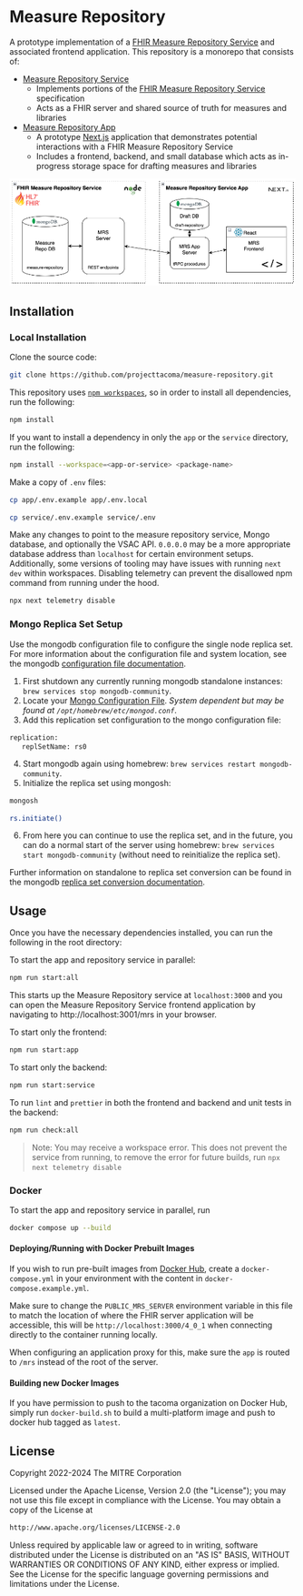 # Measure Repository

A prototype implementation of a [FHIR Measure Repository Service](http://hl7.org/fhir/us/cqfmeasures/measure-repository-service.html) and associated frontend application. This repository is a monorepo that consists of:

- [Measure Repository Service](https://github.com/projecttacoma/measure-repository/blob/main/service/README.md)
  - Implements portions of the [FHIR Measure Repository Service](http://hl7.org/fhir/us/cqfmeasures/measure-repository-service.html) specification
  - Acts as a FHIR server and shared source of truth for measures and libraries
- [Measure Repository App](https://github.com/projecttacoma/measure-repository/blob/main/app/README.md)
  - A prototype [Next.js](https://nextjs.org/) application that demonstrates potential interactions with a FHIR Measure Repository Service
  - Includes a frontend, backend, and small database which acts as in-progress storage space for drafting measures and libraries

![Screenshot of Measure Repository and App Interaction](./MRS-diagram.png)

## Installation

### Local Installation

Clone the source code:

```bash
git clone https://github.com/projecttacoma/measure-repository.git
```

This repository uses [`npm workspaces`](https://docs.npmjs.com/cli/v7/using-npm/workspaces), so in order to install all dependencies, run the following:

```bash
npm install
```

If you want to install a dependency in only the `app` or the `service` directory, run the following:

```bash
npm install --workspace=<app-or-service> <package-name>
```

Make a copy of `.env` files:

```bash
cp app/.env.example app/.env.local
```

```bash
cp service/.env.example service/.env
```

Make any changes to point to the measure repository service, Mongo database, and optionally the VSAC API. `0.0.0.0` may be a more appropriate database address than `localhost` for certain environment setups. 
Additionally, some versions of tooling may have issues with running `next dev` within workspaces. Disabling telemetry can prevent the disallowed npm command from running under the hood.
```bash
npx next telemetry disable
```


### Mongo Replica Set Setup

Use the mongodb configuration file to configure the single node replica set. For more information about the configuration file and system location, see the mongodb [configuration file documentation](https://www.mongodb.com/docs/manual/reference/configuration-options/).

1. First shutdown any currently running mongodb standalone instances: `brew services stop mongodb-community`.
2. Locate your [Mongo Configuration File](https://www.mongodb.com/docs/manual/reference/configuration-options/). _System dependent but may be found at `/opt/homebrew/etc/mongod.conf`_.
3. Add this replication set configuration to the mongo configuration file:

```
replication:
   replSetName: rs0
```

4. Start mongodb again using homebrew: `brew services restart mongodb-community`.
5. Initialize the replica set using mongosh:

```bash
mongosh
```

```bash
rs.initiate()
```

6. From here you can continue to use the replica set, and in the future, you can do a normal start of the server using homebrew: `brew services start mongodb-community` (without need to reinitialize the replica set).

Further information on standalone to replica set conversion can be found in the mongodb [replica set conversion documentation](https://www.mongodb.com/docs/manual/tutorial/convert-standalone-to-replica-set/).

## Usage

Once you have the necessary dependencies installed, you can run the following in the root directory:

To start the app and repository service in parallel:

```bash
npm run start:all
```

This starts up the Measure Repository service at `localhost:3000` and you can open the Measure Repository Service frontend application by navigating to http://localhost:3001/mrs in your browser.

To start only the frontend:

```bash
npm run start:app
```

To start only the backend:

```bash
npm run start:service
```

To run `lint` and `prettier` in both the frontend and backend and unit tests in the backend:

```bash
npm run check:all
```

> Note: You may receive a workspace error. This does not prevent the service from running, to remove the error for future builds, run `npx next telemetry disable`

### Docker

To start the app and repository service in parallel, run

```bash
docker compose up --build
```

#### Deploying/Running with Docker Prebuilt Images

If you wish to run pre-built images from [Docker Hub](https://hub.docker.com/u/tacoma), create a `docker-compose.yml` in your environment with the content in `docker-compose.example.yml`.

Make sure to change the `PUBLIC_MRS_SERVER` environment variable in this file to match the location of where the FHIR server application will be accessible, this will be `http://localhost:3000/4_0_1` when connecting directly to the container running locally.

When configuring an application proxy for this, make sure the `app` is routed to `/mrs` instead of the root of the server.

#### Building new Docker Images

If you have permission to push to the tacoma organization on Docker Hub, simply run `docker-build.sh` to build a multi-platform image and push to docker hub tagged as `latest`.

## License

Copyright 2022-2024 The MITRE Corporation

Licensed under the Apache License, Version 2.0 (the "License"); you may not use this file except in compliance with the License. You may obtain a copy of the License at

```bash
http://www.apache.org/licenses/LICENSE-2.0
```

Unless required by applicable law or agreed to in writing, software distributed under the License is distributed on an "AS IS" BASIS, WITHOUT WARRANTIES OR CONDITIONS OF ANY KIND, either express or implied. See the License for the specific language governing permissions and limitations under the License.
